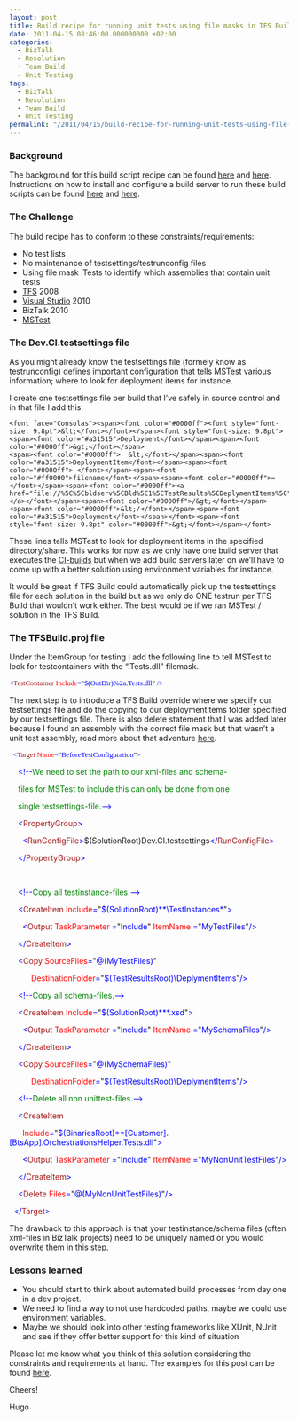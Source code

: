 ```yaml
---
layout: post
title: Build recipe for running unit tests using file masks in TFS Build 2008
date: 2011-04-15 08:46:00.000000000 +02:00
categories:
  - BizTalk
  - Resolution
  - Team Build
  - Unit Testing
tags:
  - BizTalk
  - Resolution
  - Team Build
  - Unit Testing
permalink: "/2011/04/15/build-recipe-for-running-unit-tests-using-file-masks-in-tfs-build-2008/"
---
```


### Background

The background for this build script recipe can be found [here](http://www.hugohaggmark.com/2011/04/15/the-perils-of-using-tests-as-a-file-mask-for-unit-tests-in-tfs-build/ "the-perils-of-using-tests-as-a-file-mask-for-unit-tests-in-tfs-build") and [here](http://www.hugohaggmark.com/2011/04/13/generating-biztalk-binding-files-with-excel-automation-in-a-tfs-build/ "generating-biztalk-binding-files-with-excel-automation-in-a-tfs-build"). Instructions on how to install and configure a build server to run these build scripts can be found [here](http://www.hugohaggmark.com/2011/03/03/building-and-unit-testing-net-4-0-with-team-build-2008-the-correct-order/ "building-and-unit-testing-net-4-0-with-team-build-2008-the-correct-order") and [here](http://www.hugohaggmark.com/2010/11/24/building-and-unit-testing-net-4-0-with-team-build-2008/ "building-and-unit-testing-net-4-0-with-team-build-2008").

### The Challenge

The build recipe has to conform to these constraints/requirements:

- No test lists
- No maintenance of testsettings/testrunconfig files
- Using file mask .Tests to identify which assemblies that contain unit tests
- [TFS](http://msdn.microsoft.com/en-us/vstudio/ff637362 "TFS") 2008
- [Visual Studio](http://www.microsoft.com/visualstudio/en-us "Visual Studio") 2010
- BizTalk 2010
- [MSTest](http://en.wikipedia.org/wiki/MSTest "MSTest")

### The Dev.CI.testsettings file

As you might already know the testsettings file (formely know as testrunconfig) defines important configuration that tells MSTest various information; where to look for deployment items for instance.

I create one testsettings file per build that I’ve safely in source control and in that file I add this:

```
<font face="Consolas"><span><font color="#0000ff"><font style="font-size: 9.8pt">&lt;</font></font></span><font style="font-size: 9.8pt"><span><font color="#a31515">Deployment</font></span><span><font color="#0000ff">&gt;</font></span>
<span><font color="#0000ff">  &lt;</font></span><span><font color="#a31515">DeploymentItem</font></span><span><font color="#0000ff"> </font></span><span><font color="#ff0000">filename</font></span><span><font color="#0000ff">=</font></span><span><font color="#0000ff"><a href="file://%5C%5Cbldserv%5CBld%5C1%5CTestResults%5CDeplymentItems%5C">\\bldserv\Bld\1\TestResults\DeplymentItems\</a></font></span><span><font color="#0000ff">/&gt;</font></span>
<span><font color="#0000ff">&lt;/</font></span><span><font color="#a31515">Deployment</font></span></font><span><font style="font-size: 9.8pt" color="#0000ff">&gt;</font></span></font>
```

These lines tells MSTest to look for deployment items in the specified directory/share. This works for now as we only have one build server that executes the [CI-builds](http://en.wikipedia.org/wiki/Continuous_integration "Continuous Integration") but when we add build servers later on we’ll have to come up with a better solution using environment variables for instance.

It would be great if TFS Build could automatically pick up the testsettings file for each solution in the build but as we only do ONE testrun per TFS Build that wouldn’t work either. The best would be if we ran MSTest / solution in the TFS Build.

### The TFSBuild.proj file

Under the ItemGroup for testing I add the following line to tell MSTest to look for testcontainers with the “.Tests.dll” filemask.

<font face="Consolas"><span><font color="#0000ff"><font style="font-size: 9.8pt">&lt;</font></font></span><font style="font-size: 9.8pt"><span><font color="#a31515">TestContainer</font></span><span><font color="#0000ff"> </font></span><span><font color="#ff0000">Include</font></span><span><font color="#0000ff">=</font></span>"<span><font color="#0000ff">$(OutDir)\%2a.Tests.dll</font></span>"<span><font color="#0000ff"> /&gt;</font></span></font></font>

<font face="Consolas"><font style="font-size: 9.8pt"></font></font>

The next step is to introduce a TFS Build override where we specify our testsettings file and do the copying to our deploymentitems folder specified by our testsettings file. There is also delete statement that I was added later because I found an assembly with the correct file mask but that wasn’t a unit test assembly, read more about that adventure [here](http://www.hugohaggmark.com/2011/04/15/the-perils-of-using-tests-as-a-file-mask-for-unit-tests-in-tfs-build/ "the-perils-of-using-tests-as-a-file-mask-for-unit-tests-in-tfs-build").

<font face="Consolas"><span><font color="#0000ff"><font style="font-size: 9.8pt">  &lt;</font></font></span><font style="font-size: 9.8pt"><span><font color="#a31515">Target</font></span><span><font color="#0000ff"> </font></span><span><font color="#ff0000">Name</font></span><span><font color="#0000ff">=</font></span>"<span><font color="#0000ff">BeforeTestConfiguration</font></span>"<span><font color="#0000ff">&gt;</font></span></font></font>

<font color="#0000ff">    &lt;!--</font><font color="#008000">We need to set the path to our xml-files and schema-</font>

<font color="#008000">    files for MSTest to include this can only be done from one </font>

<font color="#008000">    single testsettings-file.</font><font color="#0000ff">--&gt;</font>

<font color="#0000ff">    &lt;</font><font color="#a31515">PropertyGroup</font><font color="#0000ff">&gt;</font>

<font color="#0000ff">      &lt;</font><font color="#a31515">RunConfigFile</font><font color="#0000ff">&gt;</font>$(SolutionRoot)Dev.CI.testsettings<font color="#0000ff">&lt;/</font><font color="#a31515">RunConfigFile</font><font color="#0000ff">&gt;</font>

<font color="#0000ff">    &lt;/</font><font color="#a31515">PropertyGroup</font><font color="#0000ff">&gt;</font>

<font color="#0000ff">    </font>

<font color="#0000ff">    &lt;!--</font><font color="#008000">Copy all testinstance-files.</font><font color="#0000ff">--&gt;</font>

<font color="#0000ff">    &lt;</font><font color="#a31515">CreateItem</font><font color="#0000ff"> </font><font color="#ff0000">Include</font><font color="#0000ff">=</font>"<font color="#0000ff">$(SolutionRoot)\*\*\TestInstances\*</font>"<font color="#0000ff">&gt;</font>

<font color="#0000ff">      &lt;</font><font color="#a31515">Output</font><font color="#0000ff"> </font><font color="#ff0000">TaskParameter</font><font color="#0000ff"> =</font>"<font color="#0000ff">Include</font>"<font color="#0000ff"> </font><font color="#ff0000">ItemName</font><font color="#0000ff"> =</font>"<font color="#0000ff">MyTestFiles</font>"<font color="#0000ff">/&gt;</font>

<font color="#0000ff">    &lt;/</font><font color="#a31515">CreateItem</font><font color="#0000ff">&gt;</font>

<font color="#0000ff">    &lt;</font><font color="#a31515">Copy</font><font color="#0000ff"> </font><font color="#ff0000">SourceFiles</font><font color="#0000ff">=</font>"<font color="#0000ff">@(MyTestFiles)</font>"<font color="#0000ff"> </font>

<font color="#0000ff">          </font><font color="#ff0000">DestinationFolder</font><font color="#0000ff">=</font>"<font color="#0000ff">$(TestResultsRoot)\DeplymentItems</font>"<font color="#0000ff">/&gt;</font>

<font color="#0000ff">    &lt;!--</font><font color="#008000">Copy all schema-files.</font><font color="#0000ff">--&gt;</font>

<font color="#0000ff">    &lt;</font><font color="#a31515">CreateItem</font><font color="#0000ff"> </font><font color="#ff0000">Include</font><font color="#0000ff">=</font>"<font color="#0000ff">$(SolutionRoot)\*\*\*.xsd</font>"<font color="#0000ff">&gt;</font>

<font color="#0000ff">      &lt;</font><font color="#a31515">Output</font><font color="#0000ff"> </font><font color="#ff0000">TaskParameter</font><font color="#0000ff"> =</font>"<font color="#0000ff">Include</font>"<font color="#0000ff"> </font><font color="#ff0000">ItemName</font><font color="#0000ff"> =</font>"<font color="#0000ff">MySchemaFiles</font>"<font color="#0000ff">/&gt;</font>

<font color="#0000ff">    &lt;/</font><font color="#a31515">CreateItem</font><font color="#0000ff">&gt;</font>

<font color="#0000ff">    &lt;</font><font color="#a31515">Copy</font><font color="#0000ff"> </font><font color="#ff0000">SourceFiles</font><font color="#0000ff">=</font>"<font color="#0000ff">@(MySchemaFiles)</font>"<font color="#0000ff"> </font>

<font color="#0000ff">          </font><font color="#ff0000">DestinationFolder</font><font color="#0000ff">=</font>"<font color="#0000ff">$(TestResultsRoot)\DeplymentItems</font>"<font color="#0000ff">/&gt;</font>

<font color="#0000ff">    &lt;!--</font><font color="#008000">Delete all non unittest-files.</font><font color="#0000ff">--&gt;</font>

<font color="#0000ff">    &lt;</font><font color="#a31515">CreateItem</font><font color="#0000ff"> </font>

<font color="#0000ff">      </font><font color="#ff0000">Include</font><font color="#0000ff">=</font>"<font color="#0000ff">$(BinariesRoot)\*\*\[Customer].[BtsApp].OrchestrationsHelper.Tests.dll</font>"<font color="#0000ff">&gt;</font>

<font color="#0000ff">      &lt;</font><font color="#a31515">Output</font><font color="#0000ff"> </font><font color="#ff0000">TaskParameter</font><font color="#0000ff"> =</font>"<font color="#0000ff">Include</font>"<font color="#0000ff"> </font><font color="#ff0000">ItemName</font><font color="#0000ff"> =</font>"<font color="#0000ff">MyNonUnitTestFiles</font>"<font color="#0000ff">/&gt;</font>

<font color="#0000ff">    &lt;/</font><font color="#a31515">CreateItem</font><font color="#0000ff">&gt;</font>

<font color="#0000ff">    &lt;</font><font color="#a31515">Delete</font><font color="#0000ff"> </font><font color="#ff0000">Files</font><font color="#0000ff">=</font>"<font color="#0000ff">@(MyNonUnitTestFiles)</font>"<font color="#0000ff">/&gt;</font>

<font color="#0000ff">  &lt;/</font><font color="#a31515">Target</font><font style="font-size: 9.8pt" color="#0000ff">&gt;</font>

The drawback to this approach is that your testinstance/schema files (often xml-files in BizTalk projects) need to be uniquely named or you would overwrite them in this step.

### Lessons learned

- You should start to think about automated build processes from day one in a dev project.
- We need to find a way to not use hardcoded paths, maybe we could use environment variables.
- Maybe we should look into other testing frameworks like XUnit, NUnit and see if they offer better support for this kind of situation

Please let me know what you think of this solution considering the constraints and requirements at hand. The examples for this post can be found [here](http://www.hugohaggmark.com/wp-content/uploads/2011/04/TFSBuild.zip "TFSBuild.zip").

Cheers!

Hugo
